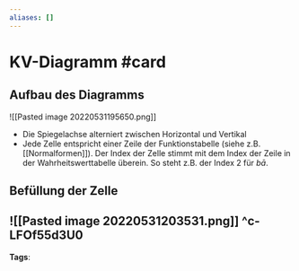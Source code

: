 ```yaml
---
aliases: []
---
```


# KV-Diagramm #card
## Aufbau des Diagramms
![[Pasted image 20220531195650.png]]
- Die Spiegelachse alterniert zwischen Horizontal und Vertikal
- Jede Zelle entspricht einer Zeile der Funktionstabelle (siehe z.B. [[Normalformen]]). Der Index der Zelle stimmt mit dem Index der Zeile in der Wahrheitswerttabelle überein. So steht z.B. der Index 2 für $b\bar{a}.$
## Befüllung der Zelle
![[Pasted image 20220531203531.png]]
^c-LFOf55d3U0
---
**Tags**: 